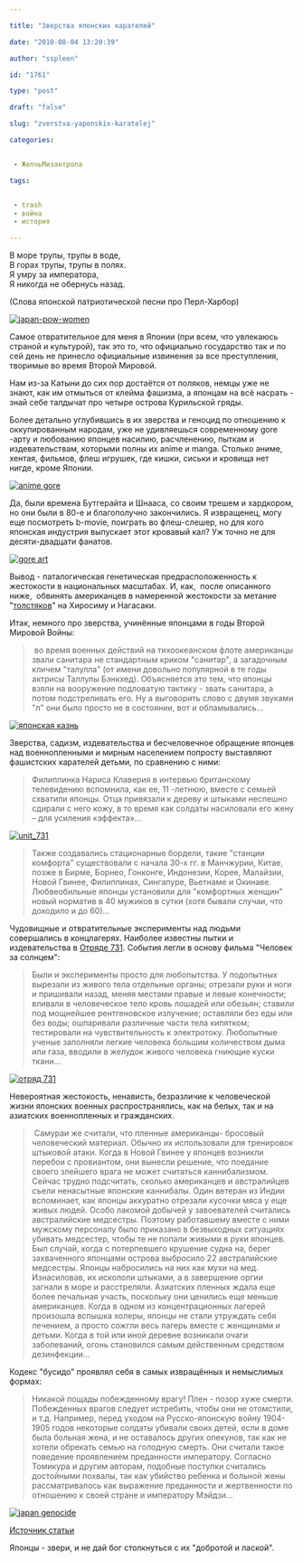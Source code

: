 ```yaml
---

title: "Зверства японских карателей"

date: "2010-08-04 13:20:39"

author: "sspleen"

id: "1761"

type: "post"

draft: "false"

slug: "zverstva-yaponskix-karatelej"

categories:


 - ЖелчьМизантропа

tags:


 - trash
 - война
 - история

---
```

В море трупы, трупы в воде,  
В горах трупы, трупы в полях.  
Я умру за императора,  
Я никогда не обернусь назад.

  

(Слова японской патриотической песни про Перл-Харбор)

  

[![](/uploads/2012/05/japan-pow-women.jpg "japan-pow-women")](/2010/08/zverstva-yaponskix-karatelej/japan-pow-women/)

  
Самое отвратительное для меня в Японии (при всем, что увлекаюсь страной и культурой), так это то, что официально государство так и по сей день не принесло официальные извинения за все преступления, творимые во время Второй Мировой.  
  
Нам из-за Катыни до сих пор достаётся от поляков, немцы уже не знают, как им отмыться от клейма фашизма, а японцам на всё насрать - знай себе талдычат про четыре острова Курильской гряды.  
  
Более детально углубившись в их зверства и геноцид по отношению к оккупированным народам, уже не удивляешься современному gore -арту и любованию японцев насилию, расчленению, пыткам и издевательствам, которыми полны их anime и manga. Столько аниме, хентая, фильмов, флеш игрушек, где кишки, сиськи и кровища нет нигде, кроме Японии.  
  
[![](/uploads/2012/05/anime-gore.jpg "anime gore")](/2010/08/zverstva-yaponskix-karatelej/anime-gore/)  
  
Да, были времена Бутгерайта и Шнааса, со своим трешем и хардкором, но они были в 80-е и благополучно закончились. Я извращенец, могу еще посмотреть b-movie, поиграть во флеш-слешер, но для кого японская индустрия выпускает этот кровавый кал? Уж точно не для десяти-двадцати фанатов.  
  
[![](/uploads/2012/05/gore-art.jpg "gore art")](/2010/08/zverstva-yaponskix-karatelej/gore-art/)  
  
Вывод - паталогическая генетическая предрасположенность к жестокости в национальных масштабах. И, как,  после описанного ниже,  обвинять американцев в намеренной жестокости за метание "[толстяков](http://ru.wikipedia.org/wiki/%D0%A2%D0%BE%D0%BB%D1%81%D1%82%D1%8F%D0%BA_(%D0%B1%D0%BE%D0%BC%D0%B1%D0%B0))" на Хиросиму и Нагасаки.  
  
Итак, немного про зверства, учинённые японцами в годы Второй Мировой Войны:  

>  во время военных действий на тихоокеанском флоте американцы звали санитара не стандартным криком "санитар", а загадочным кличем "талулла" (от имени довольно популярной в те годы актрисы Таллулы Бэнкхед). Объясняется это тем, что японцы взяли на вооружение подловатую тактику - звать санитара, а потом подстреливать его. Ну а выговорить слово с двумя звуками "л" они было просто не в состоянии, вот и обламывались...

  
[![](/uploads/2012/05/японская-казнь.jpg "японская казнь")](/2010/08/zverstva-yaponskix-karatelej/yaponskaya-kazn/)  
  
Зверства, садизм, издевательства и бесчеловечное обращение японцев над военнопленными и мирным населением попросту выставляют фашистских карателей детьми, по сравнению с ними:  

> Филиппинка Нариса Клаверия в интервью британскому телевидению вспомнила, как ее, 11 -летнюю, вместе с семьей схватили японцы. Отца привязали к дереву и штыками неспешно сдирали с него кожу, в то время как солдаты насиловали его жену – для усиления «эффекта»...

  

[![](/uploads/2012/05/unit_731.jpg "unit_731")](/2010/08/zverstva-yaponskix-karatelej/unit_731/)

  
  

> Также создавались стационарные бордели, такие "станции комфорта" существовали с начала 30-х гг. в Манчжурии, Китае, позже в Бирме, Борнео, Гонконге, Индонезии, Корее, Малайзии, Новой Гвинее, Филиппинах, Сингапуре, Вьетнаме и Окинаве.  
> Любвеобильные японцы установили для "комфортных женщин" новый норматив в 40 мужиков в сутки (хотя бывали случаи, что доходило и до 60)...

  
Чудовищные и отвратительные эксперименты над людьми совершались в концлагерях. Наиболее известны пытки и издевательства в [Отряде 731](http://ru.wikipedia.org/wiki/%D0%9E%D1%82%D1%80%D1%8F%D0%B4_731). События легли в основу фильма "Человек за солнцем":  

> Были и эксперименты просто для любопытства. У подопытных вырезали из живого тела отдельные органы; отрезали руки и ноги и пришивали назад, меняя местами правые и левые конечности; вливали в человеческое тело кровь лошадей или обезьян; ставили под мощнейшее рентгеновское излучение; оставляли без еды или без воды; ошпаривали различные части тела кипятком; тестировали на чувствительность к электротоку. Любопытные ученые заполняли легкие человека большим количеством дыма или газа, вводили в желудок живого человека гниющие куски ткани...

  
[![](/uploads/2012/05/отряд-731.jpg "отряд 731")](/2010/08/zverstva-yaponskix-karatelej/otryad-731/)  
  
Невероятная жестокость, ненависть, безразличие к человеческой жизни японских военных распространялись, как на белых, так и на азиатских военнопленных и гражданских.  

>  Самураи же считали, что пленные американцы- бросовый человеческий материал. Обычно их использовали для тренировок штыковой атаки. Когда в Новой Гвинее у японцев возникли перебои с провиантом, они вынесли решение, что поедание своего злейшего врага не может считаться каннибализмом. Сейчас трудно подсчитать, сколько американцев и австралийцев съели ненасытные японские каннибалы. Один ветеран из Индии вспоминает, как японцы аккуратно отрезали кусочки мяса у еще живых людей. Особо лакомой добычей у завоевателей считались австралийские медсестры. Поэтому работавшему вместе с ними мужскому персоналу было приказано в безвыходных ситуациях убивать медсестер, чтобы те не попали живыми в руки японцев. Был случай, когда с потерпевшего крушение судна на, берег захваченного японцами острова выбросило 22 австралийские медсестры. Японцы набросились на них как мухи на мед. Изнасиловав, их искололи штыками, а в завершение оргии загнали в море и расстреляли. Азиатских пленных ждала еще более печальная участь, поскольку они ценились еще меньше американцев. Когда в одном из концентрационных лагерей произошла вспышка холеры, японцы не стали утруждать себя лечением, а просто сожгли весь лагерь вместе с женщинами и детьми. Когда в той или иной деревне возникали очаги заболеваний, огонь становился самым действенным средством дезинфекции...

  
Кодекс "бусидо" проявлял себя в самых извращённых и немыслимых формах:  

> Никакой пощады побежденному врагу! Плен - позор хуже смерти. Побежденных врагов следует истребить, чтобы они не отомстили, и т.д. Например, перед уходом на Русско-японскую войну 1904-1905 годов некоторые солдаты убивали своих детей, если в доме была больная жена, и не оставалось других опекунов, так как не хотели обрекать семью на голодную смерть. Они считали такое поведение проявлением преданности императору. Согласно Томикура и другим авторам, подобные поступки считались достойными похвалы, так как убийство ребенка и больной жены рассматривалось как выражение преданности и жертвенности по отношению к своей стране и императору Мэйдзи...

  
[![](/uploads/2012/05/japan-genocide.jpg "japan genocide")](/2010/08/zverstva-yaponskix-karatelej/japan-genocide/)  
  
[Источник статьи](http://dm-kalashnikov.livejournal.com/132425.html)  
  
Японцы - звери, и не дай бог столкнуться с их "добротой и лаской".